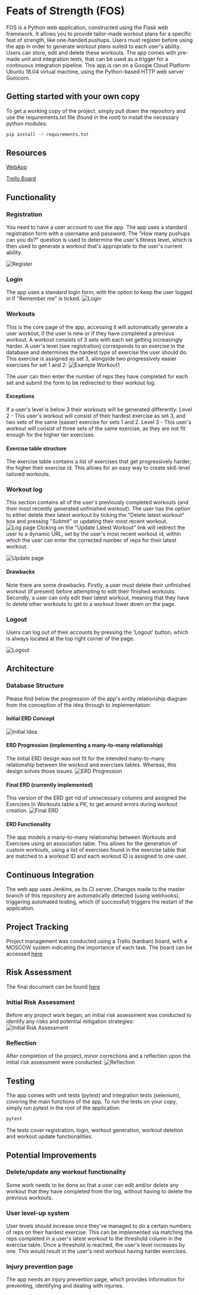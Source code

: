 # Feats of Strength (FOS)

FOS is a Python web application, constructed using the Flask web framework. It allows you to provide tailor-made workout plans for a specific feat of strength, like one-handed pushups. Users must register before using the app in order to generate workout plans suited to each user's ability. Users can store, edit and delete these workouts. The app comes with pre-made unit and integration tests, that can be used as a trigger for a continuous integration pipeline.
This app is ran on a Google Cloud Platform Ubuntu 18.04 virtual machine, using the Python-based HTTP web server Gunicorn.

## Getting started with your own copy
To get a working copy of the project, simply pull down the repository and use the requirements.txt file (found in the root) to install the necessary python modules:

```bash
pip install -r requirements.txt
```

## Resources
[WebApp](http://http://35.242.145.187:5000/)

[Trello Board](https://trello.com/b/RqNvjEBM/feats-of-strength)

## Functionality
### Registration
You need to have a user account to use the app. The app uses a standard registration form with a username and password. The "How many pushups can you do?" question is used to determine the user's fitness level, which is then used to generate a workout that's appropriate to the user's current ability.

![Register](https://i.imgur.com/J2SBGok.png)

### Login
The app uses a standard login form, with the option to keep the user logged in if "Remember me" is ticked.
![Login](https://i.imgur.com/VnLvYg8.png)

### Workouts
This is the core page of the app, accessing it will automatically generate a user workout, if the user is new or if they have completed a previous workout. A workout consists of 3 sets with each set getting increasingly harder. A user's level (see registration) corresponds to an exercise in the database and determines the hardest type of exercise the user should do. This exercise is assigned as set 3, alongside two progressively easier exercises for set 1 and 2:
![Example Workout1](https://i.imgur.com/95XS2yY.png)

The user can then enter the number of reps they have completed for each set and submit the form to be redirected to their workout log.
#### Exceptions
If a user's level is below 3 their workouts will be generated differently:
Level 2 - This user's workout will consist of their hardest exercise as set 3, and two sets of the same (easier) exercise for sets 1 and 2.
Level 3 - This user's workout will consist of three sets of the same exercise, as they are not fit enough for the higher tier exercises.
#### Exercise table structure
The exercise table contains a list of exercises that get progressively harder, the higher their exercise id. This allows for an easy way to create skill-level tailored workouts.

### Workout log
This section contains all of the user's previously completed workouts (and their most recently generated unfinished workout).
The user has the option to either delete their latest workout by ticking the "Delete latest workout" box and pressing "Submit" or updating their most recent workout. 
![Log page](https://i.imgur.com/mOBWkp0.png)
Clicking on the "Update Latest Workout" link will redirect the user to a dynamic URL, set by the user's most recent workout id, within which the user can enter the corrected number of reps for their latest workout.

![Update page](https://i.imgur.com/95XS2yY.png)
#### Drawbacks
Note there are some drawbacks. Firstly, a user must delete their unfinished workout (if present) before attempting to edit their finished workouts. Secondly, a user can only edit their latest workout, meaning that they have to delete other workouts to get to a workout lower down on the page.

### Logout
Users can log out of their accounts by pressing the 'Logout' button, which is always located at the top right corner of the page.

![Logout](https://i.imgur.com/cTkhWcR.png)

## Architecture
### Database Structure
Please find below the progression of the app's entity relationship diagram from the conception of the idea through to implementation:

#### Initial ERD Concept
![Initial Idea](https://i.imgur.com/4WzIJQX.png)

#### ERD Progression (implementing a many-to-many relationship)
The initial ERD design was not fit for the intended many-to-many relationship between the workout and exercises tables. Whereas, this design solves those issues. 
![ERD Progression](https://i.imgur.com/LFmVKUl.png)

#### Final ERD (currently implemented)
This version of the ERD got rid of unnecessary columns and assigned the Exercises In Workouts table a PK, to get around errors during workout creation.
![Final ERD](https://i.imgur.com/EvltqW6.png)

#### ERD Functionality
The app models a many-to-many relationship between Workouts and Exercises using an association table. This allows for the generation of custom workouts, using a list of exercises found in the exercise table that are matched to a workout ID and each workout ID is assigned to one user.

## Continuous Integration
The web app uses Jenkins, as its CI server. Changes made to the master branch of this repository are automatically detected (using webhooks), triggering automated testing, which (if successful) triggers the restart of the application.

## Project Tracking
Project management was conducted using a Trello (kanban) board, with a MOSCOW system indicating the importance of each task. The board can be accessed [here](https://trello.com/b/RqNvjEBM/feats-of-strength)

## Risk Assessment
The final document can be found [here](https://drive.google.com/file/d/1-GfLXsC_jvMjW4AnRw3JfweoX_0BB4g0/view?usp=sharing)

### Initial Risk Assessment
Before any project work began, an initial risk assessment was conducted to identify any risks and potential mitigation strategies:
![Initial Risk Assessment](https://i.imgur.com/IPjqWBd.png)

### Reflection
After completion of the project, minor corrections and a reflection upon the initial risk assessment were conducted:
![Reflection](https://i.imgur.com/cPkhfnz.png)

## Testing
The app comes with unit tests (pytest) and integration tests (selenium), covering the main functions of the app. To run the tests on your copy, simply run pytest in the root of the application:

```bash
pytest
```
The tests cover registration, login, workout generation, workout deletion and workout update functionalities.

## Potential Improvements
### Delete/update any workout functionality
Some work needs to be done so that a user can edit and/or delete any workout that they have completed from the log, without having to delete the previous workouts.

### User level-up system
User levels should increase once they've managed to do a certain numbers of reps on their hardest exercise. This can be implemented via matching the reps completed in a user's latest workout to the threshold column in the exercise table. Once a threshold is reached, the user's level increases by one. This would result in the user's next workout having harder exercises.

### Injury prevention page
The app needs an injury prevention page, which provides information for preventing, identifying and dealing with injuries.

